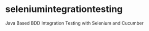 seleniumintegrationtesting
==========================

Java Based BDD Integration Testing with Selenium and Cucumber
